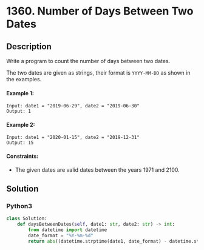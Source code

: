 # 1360. Number of Days Between Two Dates


## Description
Write a program to count the number of days between two dates.

The two dates are given as strings, their format is `YYYY-MM-DD` as shown in the examples.

#### Example 1:
```
Input: date1 = "2019-06-29", date2 = "2019-06-30"
Output: 1
```

#### Example 2:
```
Input: date1 = "2020-01-15", date2 = "2019-12-31"
Output: 15
```

#### Constraints:
- The given dates are valid dates between the years 1971 and 2100.


## Solution

### Python3
```python
class Solution:
    def daysBetweenDates(self, date1: str, date2: str) -> int:
        from datetime import datetime
        date_format = "%Y-%m-%d"
        return abs((datetime.strptime(date1, date_format) - datetime.strptime(date2, date_format)).days)
```

